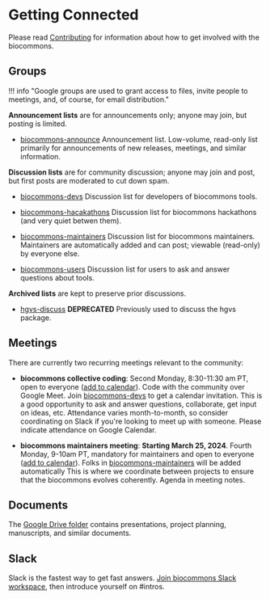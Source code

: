 # Getting Connected

Please read [Contributing](../contributing/index.md) for information about how to get involved with the biocommons.

## Groups

!!! info "Google groups are used to grant access to files, invite people to meetings, and, of course, for email distribution."


**Announcement lists** are for announcements only; anyone may join, but posting is limited. 

* [biocommons-announce](https://groups.google.com/g/biocommons-announce)
  Announcement list. Low-volume, read-only list primarily for announcements of new releases, meetings, and similar
  information.

**Discussion lists** are for community discussion; anyone may join and post, but first posts are
moderated to cut down spam.

* [biocommons-devs](https://groups.google.com/g/biocommons-devs)
  Discussion list for developers of biocommons tools.

* [biocommons-hacakathons](https://groups.google.com/g/biocommons-hackathons)
  Discussion list for biocommons hackathons (and very quiet betwen them).

* [biocommons-maintainers](https://groups.google.com/g/biocommons-maintainers)
  Discussion list for biocommons maintainers. Maintainers are automatically added and can post;
  viewable (read-only) by everyone else.

* [biocommons-users](https://groups.google.com/g/biocommons-users)
  Discussion list for users to ask and answer questions about tools.

**Archived lists** are kept to preserve prior discussions.

* [hgvs-discuss](https://groups.google.com/g/hgvs-discuss) **DEPRECATED**  Previously used to
  discuss the hgvs package. 

## Meetings

There are currently two recurring meetings relevant to the community:

* **biocommons collective coding**: Second Monday, 8:30-11:30 am PT, open to everyone ([add to
  calendar](https://calendar.google.com/calendar/event?action=TEMPLATE&tmeid=M3RsbnQ2bnVlcDBkbXNnaTZyMHJ1YXNjcGpfMjAyNDAxMDhUMTYzMDAwWiByZWVjZUBoYXJ0cy5uZXQ&tmsrc=reece%40harts.net&scp=ALL)).
  Code with the community over Google Meet. Join
  [biocommons-devs](https://groups.google.com/g/biocommons-devs) to get a calendar invitation. This
  is a good opportunity to ask and answer questions, collaborate, get input on ideas, etc.
  Attendance varies month-to-month, so consider coordinating on Slack if you're looking to meet up
  with someone. Please indicate attendance on Google Calendar.

* **biocommons maintainers meeting**: **Starting March 25, 2024**. Fourth Monday, 9-10am PT,
  mandatory for maintainers and open to everyone ([add to
  calendar](https://calendar.google.com/calendar/event?action=TEMPLATE&tmeid=cThlNjVlb2NrOTJnNXRpOTllMThycDdzZmRfMjAyNDAzMjVUMTYwMDAwWiByZWVjZUBoYXJ0cy5uZXQ&tmsrc=reece%40harts.net&scp=ALL)).
  Folks in [biocommons-maintainers](https://groups.google.com/g/biocommons-maintainers) will be
  added automatically This is where we coordinate between projects to ensure that the biocommons
  evolves coherently. Agenda in meeting notes.

## Documents

The [Google Drive folder](https://t.ly/biocommons-drive) contains presentations, project planning,
manuscripts, and similar documents.

## Slack

<!-- Note to self: refresh link from https://biocommons.slack.com/admin/shared_invites -->
Slack is the fastest way to get fast answers. [Join biocommons Slack
workspace](https://join.slack.com/t/biocommons/shared_invite/zt-22itxnqnm-_AVSlu~Mi5jttKqEi1UyNA),
then introduce yourself on #intros.

